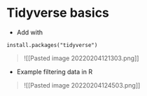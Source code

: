 # Tidyverse basics
- Add with 
```
install.packages("tidyverse")
```
>![[Pasted image 20220204121303.png]]

- Example filtering data in R
>![[Pasted image 20220204124503.png]]